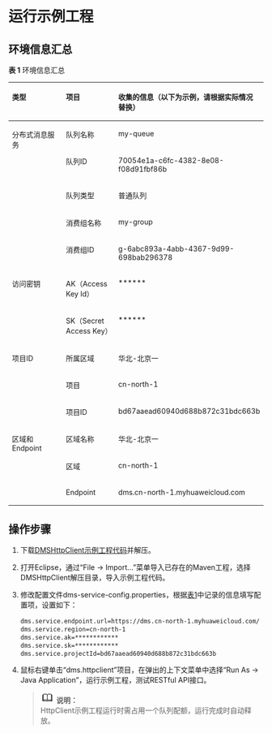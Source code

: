 # 运行示例工程<a name="zh-cn_topic_0086094043"></a>

## 环境信息汇总<a name="section104349342387"></a>

**表 1**  环境信息汇总

<a name="table274218620472"></a>
<table><thead align="left"><tr id="row1974386134714"><th class="cellrowborder" valign="top" width="23%" id="mcps1.2.4.1.1"><p id="p1743146124714"><a name="p1743146124714"></a><a name="p1743146124714"></a>类型</p>
</th>
<th class="cellrowborder" valign="top" width="22%" id="mcps1.2.4.1.2"><p id="p77431694720"><a name="p77431694720"></a><a name="p77431694720"></a>项目</p>
</th>
<th class="cellrowborder" valign="top" width="55.00000000000001%" id="mcps1.2.4.1.3"><p id="p1529519246473"><a name="p1529519246473"></a><a name="p1529519246473"></a>收集的信息（以下为示例，请根据实际情况替换）</p>
</th>
</tr>
</thead>
<tbody><tr id="row27431861475"><td class="cellrowborder" rowspan="5" valign="top" width="23%" headers="mcps1.2.4.1.1 "><p id="p1474414613472"><a name="p1474414613472"></a><a name="p1474414613472"></a>分布式消息服务</p>
</td>
<td class="cellrowborder" valign="top" width="22%" headers="mcps1.2.4.1.2 "><p id="p374418618479"><a name="p374418618479"></a><a name="p374418618479"></a>队列名称</p>
</td>
<td class="cellrowborder" valign="top" width="55.00000000000001%" headers="mcps1.2.4.1.3 "><p id="p82965244472"><a name="p82965244472"></a><a name="p82965244472"></a>my-queue</p>
</td>
</tr>
<tr id="row974486124712"><td class="cellrowborder" valign="top" headers="mcps1.2.4.1.1 "><p id="p1574418612472"><a name="p1574418612472"></a><a name="p1574418612472"></a>队列ID</p>
</td>
<td class="cellrowborder" valign="top" headers="mcps1.2.4.1.2 "><p id="p8313126114917"><a name="p8313126114917"></a><a name="p8313126114917"></a>70054e1a-c6fc-4382-8e08-f08d91fbf86b</p>
</td>
</tr>
<tr id="row874411624712"><td class="cellrowborder" valign="top" headers="mcps1.2.4.1.1 "><p id="p10744176194710"><a name="p10744176194710"></a><a name="p10744176194710"></a>队列类型</p>
</td>
<td class="cellrowborder" valign="top" headers="mcps1.2.4.1.2 "><p id="p9296182494712"><a name="p9296182494712"></a><a name="p9296182494712"></a>普通队列</p>
</td>
</tr>
<tr id="row14838250174918"><td class="cellrowborder" valign="top" headers="mcps1.2.4.1.1 "><p id="p11839105024913"><a name="p11839105024913"></a><a name="p11839105024913"></a>消费组名称</p>
</td>
<td class="cellrowborder" valign="top" headers="mcps1.2.4.1.2 "><p id="p166237278012"><a name="p166237278012"></a><a name="p166237278012"></a>my-group</p>
</td>
</tr>
<tr id="row383910506494"><td class="cellrowborder" valign="top" headers="mcps1.2.4.1.1 "><p id="p683917507494"><a name="p683917507494"></a><a name="p683917507494"></a>消费组ID</p>
</td>
<td class="cellrowborder" valign="top" headers="mcps1.2.4.1.2 "><p id="p11840165064916"><a name="p11840165064916"></a><a name="p11840165064916"></a>g-6abc893a-4abb-4367-9d99-698bab296378</p>
</td>
</tr>
<tr id="row98401450134912"><td class="cellrowborder" rowspan="2" valign="top" width="23%" headers="mcps1.2.4.1.1 "><p id="p184065064912"><a name="p184065064912"></a><a name="p184065064912"></a>访问密钥</p>
</td>
<td class="cellrowborder" valign="top" width="22%" headers="mcps1.2.4.1.2 "><p id="p13841185019492"><a name="p13841185019492"></a><a name="p13841185019492"></a>AK（Access Key Id）</p>
</td>
<td class="cellrowborder" valign="top" width="55.00000000000001%" headers="mcps1.2.4.1.3 "><p id="p4841115010497"><a name="p4841115010497"></a><a name="p4841115010497"></a>******</p>
</td>
</tr>
<tr id="row33697367507"><td class="cellrowborder" valign="top" headers="mcps1.2.4.1.1 "><p id="p53701336165016"><a name="p53701336165016"></a><a name="p53701336165016"></a>SK（Secret Access Key）</p>
</td>
<td class="cellrowborder" valign="top" headers="mcps1.2.4.1.2 "><p id="p076481123916"><a name="p076481123916"></a><a name="p076481123916"></a>******</p>
</td>
</tr>
<tr id="row399310422501"><td class="cellrowborder" rowspan="3" valign="top" width="23%" headers="mcps1.2.4.1.1 "><p id="p1993942165012"><a name="p1993942165012"></a><a name="p1993942165012"></a>项目ID</p>
</td>
<td class="cellrowborder" valign="top" width="22%" headers="mcps1.2.4.1.2 "><p id="p209947429506"><a name="p209947429506"></a><a name="p209947429506"></a>所属区域</p>
</td>
<td class="cellrowborder" valign="top" width="55.00000000000001%" headers="mcps1.2.4.1.3 "><p id="p1066611325515"><a name="p1066611325515"></a><a name="p1066611325515"></a>华北-北京一</p>
</td>
</tr>
<tr id="row11994542205011"><td class="cellrowborder" valign="top" headers="mcps1.2.4.1.1 "><p id="p16994942175017"><a name="p16994942175017"></a><a name="p16994942175017"></a>项目</p>
</td>
<td class="cellrowborder" valign="top" headers="mcps1.2.4.1.2 "><p id="p12994942145019"><a name="p12994942145019"></a><a name="p12994942145019"></a>cn-north-1</p>
</td>
</tr>
<tr id="row15994104245015"><td class="cellrowborder" valign="top" headers="mcps1.2.4.1.1 "><p id="p15640225175118"><a name="p15640225175118"></a><a name="p15640225175118"></a>项目ID</p>
</td>
<td class="cellrowborder" valign="top" headers="mcps1.2.4.1.2 "><p id="p17872846185120"><a name="p17872846185120"></a><a name="p17872846185120"></a>bd67aaead60940d688b872c31bdc663b</p>
</td>
</tr>
<tr id="row159948421502"><td class="cellrowborder" rowspan="3" valign="top" width="23%" headers="mcps1.2.4.1.1 "><p id="p167584324523"><a name="p167584324523"></a><a name="p167584324523"></a>区域和Endpoint</p>
</td>
<td class="cellrowborder" valign="top" width="22%" headers="mcps1.2.4.1.2 "><p id="p11910134916512"><a name="p11910134916512"></a><a name="p11910134916512"></a>区域名称</p>
</td>
<td class="cellrowborder" valign="top" width="55.00000000000001%" headers="mcps1.2.4.1.3 "><p id="p69941342195018"><a name="p69941342195018"></a><a name="p69941342195018"></a>华北-北京一</p>
</td>
</tr>
<tr id="row10994194275010"><td class="cellrowborder" valign="top" headers="mcps1.2.4.1.1 "><p id="p232515255010"><a name="p232515255010"></a><a name="p232515255010"></a>区域</p>
</td>
<td class="cellrowborder" valign="top" headers="mcps1.2.4.1.2 "><p id="p149941342155010"><a name="p149941342155010"></a><a name="p149941342155010"></a>cn-north-1</p>
</td>
</tr>
<tr id="row18436145495214"><td class="cellrowborder" valign="top" headers="mcps1.2.4.1.1 "><p id="p184361254105215"><a name="p184361254105215"></a><a name="p184361254105215"></a>Endpoint</p>
</td>
<td class="cellrowborder" valign="top" headers="mcps1.2.4.1.2 "><p id="p1443695412520"><a name="p1443695412520"></a><a name="p1443695412520"></a>dms.cn-north-1.myhuaweicloud.com</p>
</td>
</tr>
</tbody>
</table>

## 操作步骤<a name="section12298135243915"></a>

1.  下载[DMSHttpClient示例工程代码](https://dms-demo.obs.myhwclouds.com/DMSHttpClient.tar)并解压。
2.  打开Eclipse，通过“File -\> Import…”菜单导入已存在的Maven工程，选择DMSHttpClient解压目录，导入示例工程代码。
3.  修改配置文件dms-service-config.properties，根据[表1](#table274218620472)中记录的信息填写配置项，设置如下：

    ```
    dms.service.endpoint.url=https://dms.cn-north-1.myhuaweicloud.com/ 
    dms.service.region=cn-north-1 
    dms.service.ak=************
    dms.service.sk=************
    dms.service.projectId=bd67aaead60940d688b872c31bdc663b
    ```

4.  鼠标右键单击“dms.httpclient”项目，在弹出的上下文菜单中选择“Run As -\> Java Application”，运行示例工程，测试RESTful API接口。

    >![](public_sys-resources/icon-note.gif) **说明：**   
    >HttpClient示例工程运行时需占用一个队列配额，运行完成时自动释放。  


